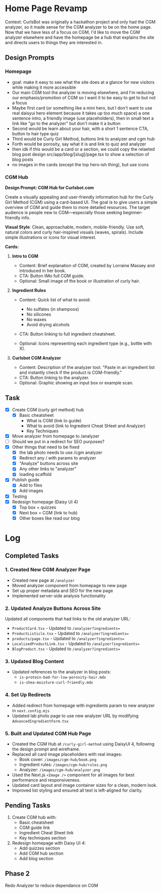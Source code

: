 # Home Page Revamp

Context: CurlsBot was originally a hackathon project and only had the CGM analyzer, so it made sense for the CGM analyzer to be on the home page. Now that we have less of a focus on CGM, I'd like to move the CGM analyzer elsewhere and have the homepage be a hub that explains the site and directs users to things they are interested in.

## Design Prompts

### Homepage

- goal: make it easy to see what the site does at a glance for new visitors while making it more accessible
- Our main CGM tool the analyzer is moving elsewhere, and I'm reducing our emphasis/promotion of CGM so I want it to be easy to get to but not a focus
- Maybe first card (or something like a mini hero, but I don't want to use real daisyui hero element because it takes up too much space) a one sentence intro, a friendly image (use placeholders), then in small text a link like "go to the analyzer" but don't make it a button
- Second would be learn about your hair, with a short 1 sentence CTA, button to hair type quiz
- Third would be Curly Girl Method, buttons link to analyzer and cgm hub
- Forth would be porosity, say what it is and link to quiz and analyzer
- then idk if this would be a card or a section, we could copy the relaeted blog post design src/app/blog/[slug]/page.tsx to show a selection of blog posts
- no images in the cards (except the top hero-ish thing), but use icons

### CGM Hub

**Design Prompt: CGM Hub for Curlsbot.com**

Create a visually appealing and user-friendly information hub for the Curly Girl Method (CGM) using a card-based UI. The goal is to give users a simple overview of CGM and guide them to more detailed resources. The target audience is people new to CGM—especially those seeking beginner-friendly info.

**Visual Style**: Clean, approachable, modern, mobile-friendly. Use soft, natural colors and curly hair-inspired visuals (waves, spirals). Include simple illustrations or icons for visual interest.

**Cards:**

1. **Intro to CGM**

   - Content: Brief explanation of CGM, created by Lorraine Massey and introduced in her book.
   - CTA: Button tMo full CGM guide.
   - Optional: Small image of the book or illustration of curly hair.

2. **Ingredient Rules**

   - Content: Quick list of what to avoid:

     - No sulfates (in shampoos)
     - No silicones
     - No waxes
     - Avoid drying alcohols

   - CTA: Button linking to full ingredient cheatsheet.
   - Optional: Icons representing each ingredient type (e.g., bottle with X).

3. **Curlsbot CGM Analyzer**

   - Content: Description of the analyzer tool. "Paste in an ingredient list and instantly check if the product is CGM-friendly."
   - CTA: Button linking to the analyzer.
   - Optional: Graphic showing an input box or example scan.

## Task

- [x] Create CGM (curly girl method) hub
  - [x] Basic cheatsheet
    - What is CGM (link to guide)
    - What to avoid (link to Ingredient Cheat SHeet and Analyzer)
    - Key Techniques
- [x] Move analyzer from homepage to /analyzer
- [ ] Should we put in a redirect for SEO purposes?
- [x] Other things that need to be fixed
  - [x] the lab photo needs to use /cgm analyzer
  - [x] Redirect any / with params to analyzer
  - [x] "Analyze" buttons across site
  - [x] Any other links to "analyzer"
  - [x] loading scaffold
- [x] Publish guide
  - [x] Add to files
  - [x] Add images
- [x] Testing
- [x] Redesign homepage (Daisy UI 4)
  - [x] Top box = quizzes
  - [x] Next box = CGM (link to hub)
  - [x] Other boxes like read our blog

# Log

## Completed Tasks

### 1. Created New CGM Analyzer Page

- Created new page at `/analyzer`
- Moved analyzer component from homepage to new page
- Set up proper metadata and SEO for the new page
- Implemented server-side analysis functionality

### 2. Updated Analyze Buttons Across Site

Updated all components that had links to the old analyzer URL:

- `ProductCard.tsx` - Updated to `/analyzer?ingredients=`
- `ProductListicle.tsx` - Updated to `/analyzer?ingredients=`
- `products/page.tsx` - Updated to `/analyzer?ingredients=`
- `LocalizedProductLink.tsx` - Updated to `/analyzer?ingredients=`
- `BlogProduct.tsx` - Updated to `/analyzer?ingredients=`

### 3. Updated Blog Content

- Updated references to the analyzer in blog posts:
  - `is-protein-bad-for-low-porosity-hair.mdx`
  - `is-shea-moisture-curl-friendly.mdx`

### 4. Set Up Redirects

- Added redirect from homepage with ingredients param to new analyzer in `next.config.mjs`
- Updated lab photo page to use new analyzer URL by modifying `AdvancedIngredientForm.tsx`

### 5. Built and Updated CGM Hub Page

- Created the CGM Hub at `/curly-girl-method` using DaisyUI 4, following the design prompt and wireframe.
- Replaced all card image placeholders with real images:
  - Book cover: `/images/cgm-hub/book.png`
  - Ingredient rules: `/images/cgm-hub/rules.png`
  - Analyzer: `/images/cgm-hub/analyzer.png`
- Used the Next.js `<Image />` component for all images for best performance and responsiveness.
- Updated card layout and image container sizes for a clean, modern look.
- Improved list styling and ensured all text is left-aligned for clarity.

## Pending Tasks

1. Create CGM hub with:
   - Basic cheatsheet
   - CGM guide link
   - Ingredient Cheat Sheet link
   - Key techniques section
2. Redesign homepage with Daisy UI 4:
   - Add quizzes section
   - Add CGM hub section
   - Add blog section


## Phase 2

Redo Analyzer to reduce dependance on CGM
